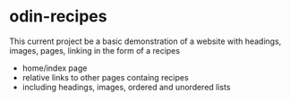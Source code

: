 # odin-recipes
This current project be a basic demonstration of a website with headings, images, pages, linking
in the form of a recipes
- home/index page
- relative links to other pages containg recipes
- including headings, images, ordered and unordered lists
